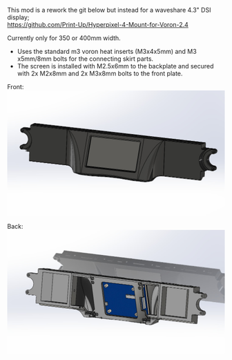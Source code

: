 This mod is a rework the git below but instead for a waveshare 4.3" DSI display;<br>
https://github.com/Print-Up/Hyperpixel-4-Mount-for-Voron-2.4

Currently only for 350 or 400mm width.<br>

- Uses the standard m3 voron heat inserts (M3x4x5mm) and M3 x5mm/8mm bolts for the connecting skirt parts.<br>
- The screen is installed with M2.5x6mm to the backplate and secured with 2x M2x8mm and 2x M3x8mm bolts to the front plate.

Front:<br>
![](https://github.com/S95Sedan/Voron-Stuff/blob/main/Exterior/Waveshare%20Front%20Skirt/images/waveshare_front_skirt_01.jpg)

Back:<br>
![](https://github.com/S95Sedan/Voron-Stuff/blob/main/Exterior/Waveshare%20Front%20Skirt/images/waveshare_front_skirt_02.jpg)

